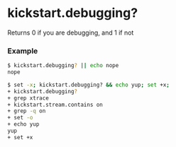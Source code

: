 # kickstart.debugging?

Returns 0 if you are debugging, and 1 if not

### Example

```bash
$ kickstart.debugging? || echo nope
nope

$ set -x; kickstart.debugging? && echo yup; set +x;
+ kickstart.debugging?
+ grep xtrace
+ kickstart.stream.contains on
+ grep -q on
+ set -o
+ echo yup
yup
+ set +x
```
